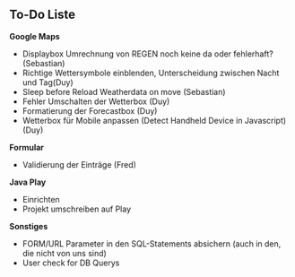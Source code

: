 <h2>To-Do Liste</h2>

<b>Google Maps</b>
<ul>
<li>Displaybox Umrechnung von REGEN noch keine da oder fehlerhaft? (Sebastian)</li>
<li>Richtige Wettersymbole einblenden, Unterscheidung zwischen Nacht und Tag(Duy) </li>
<li>Sleep before Reload Weatherdata on move (Sebastian)</li>
<li>Fehler Umschalten der Wetterbox (Duy) </li>
<li>Formatierung der Forecastbox (Duy) </li>
<li>Wetterbox für Mobile anpassen (Detect Handheld Device in Javascript) (Duy) </li>
</ul>

<b>Formular</b>
<ul>
<li>Validierung der Einträge (Fred)</li>
</ul>

<b>Java Play</b>
<ul>
<li>Einrichten</li>
<li>Projekt umschreiben auf Play</li>
</ul>


<b>Sonstiges</b>
<ul>
<li>FORM/URL Parameter in den SQL-Statements absichern (auch in den, die nicht von uns sind)</li>
<li>User check for DB Querys  </li>
</ul>
